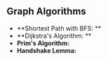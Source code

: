 ## Graph Algorithms

- **Shortest Path with BFS: **
- **Dijkstra's Algorithm: **
- **Prim's Algorithm:**
- **Handshake Lemma:**
